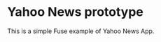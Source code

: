 # Yahoo News prototype

This is a simple Fuse example of Yahoo News App.

[yahooNews]: https://github.com/javitg/Fuse/blob/master/YahooNews/yahooNews.gif